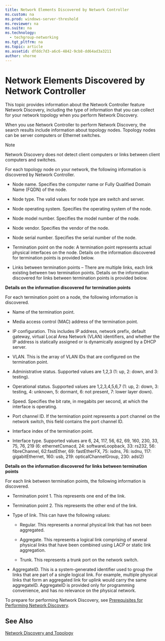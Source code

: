 ```yaml
---
title: Network Elements Discovered by Network Controller
ms.custom: na
ms.prod: windows-server-threshold
ms.reviewer: na
ms.suite: na
ms.technology: 
  - techgroup-networking
ms.tgt_pltfrm: na
ms.topic: article
ms.assetid: dfddc7d3-a6c6-4842-9cb8-dd64ad3a3211
author: vhorne
---
```

# Network Elements Discovered by Network Controller
This topic provides information about the Network Controller feature Network Discovery, including the type of information that you can collect for your network topology when you perform Network Discovery.  
  
When you use Network Controller to perform Network Discovery, the search results include information about topology nodes. Topology nodes can be server computers or Ethernet switches.  
  
> [!NOTE]  
> Network Discovery does not detect client computers or links between client computers and switches.  
  
For each topology node on your network, the following information is discovered by Network Controller.  
  
-   Node name. Specifies the computer name or Fully Qualified Domain Name \(FQDN\) of the node.  
  
-   Node type. The valid values for node type are switch and server.  
  
-   Node operating system. Specifies the operating system of the node.  
  
-   Node model number. Specifies the model number of the node.  
  
-   Node vendor. Specifies the vendor of the node.  
  
-   Node serial number. Specifies the serial number of the node.  
  
-   Termination point on the node: A termination point represents actual physical interfaces on the node. Details on the information discovered for termination points is provided below.  
  
-   Links between termination points – There are multiple links, each link existing between two termination points. Details on the information discovered for links between termination points is provided below.  
  
**Details on the information discovered for termination points**  
  
For each termination point on a node, the following information is discovered.  
  
-   Name of the termination point.  
  
-   Media access control \(MAC\) address of the termination point.  
  
-   IP configuration. This includes IP address, network prefix, default gateway, virtual Local Area Network \(VLAN\) identifiers, and whether the IP address is statically assigned or is dynamically assigned by a DHCP server.  
  
-   VLAN. This is the array of VLAN IDs that are configured on the termination point.  
  
-   Administrative status. Supported values are 1,2,3 \(1: up, 2: down, and 3: testing\).  
  
-   Operational status. Supported values are 1,2,3,4,5,6,7 \(1: up, 2: down, 3: testing, 4: unknown, 5: dormant, 6: not present, 7: lower layer down\).  
  
-   Speed. Specifies the bit rate, in megabits per second, at which the interface is operating.  
  
-   Port channel ID. If the termination point represents a port channel on the network switch, this field contains the port channel ID.  
  
-   Interface index of the termination point.  
  
-   Interface type. Supported values are 6, 24, 117, 56, 62, 69, 160, 230, 33, 75, 76, 219 \(6: ethernetCsmacd, 24: softwareLoopback, 33: rs232, 56: fibreChannel, 62:fastEther, 69: fastEtherFX, 75: isdns, 76: isdnu, 117: gigabitEthernet, 160: usb, 219: opticalChannelGroup, 230: adsl2\)  
  
**Details on the information discovered for links between termination points**  
  
For each link between termination points, the following information is discovered.  
  
-   Termination point 1. This represents one end of the link.  
  
-   Termination point 2. This represents the other end of the link.  
  
-   Type of link. This can have the following values:  
  
    -   Regular. This represents a normal physical link that has not been aggregated.  
  
    -   Aggregate. This represents a logical link comprising of several physical links that have been combined using LACP or static link aggregation.  
  
    -   Trunk. This represents a trunk port on the network switch.  
  
-   AggregateID. This is a system\-generated identifier used to group the links that are part of a single logical link. For example, multiple physical links that form an aggregated link for uplink would carry the same aggregateID. AggregateID is provided only for programming convenience, and has no relevance on the physical network.  
  
To prepare for performing Network Discovery, see [Prerequisites for Performing Network Discovery](../Topic/Prerequisites-for-Performing-Network-Discovery.md).  
  
## See Also  
[Network Discovery and Topology](../Topic/Network-Discovery-and-Topology.md)  
  
